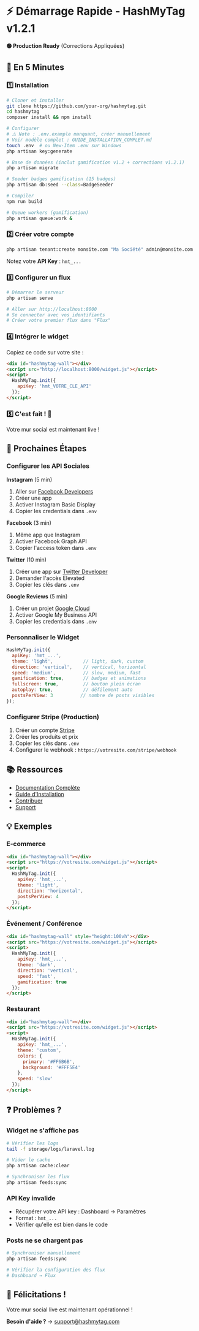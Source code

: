 # ⚡ Démarrage Rapide - HashMyTag v1.2.1

**🟢 Production Ready** (Corrections Appliquées)

## 🎯 En 5 Minutes

### 1️⃣ Installation

```bash
# Cloner et installer
git clone https://github.com/your-org/hashmytag.git
cd hashmytag
composer install && npm install

# Configurer
# ⚠️ Note : .env.example manquant, créer manuellement
# Voir modèle complet : GUIDE_INSTALLATION_COMPLET.md
touch .env  # ou New-Item .env sur Windows
php artisan key:generate

# Base de données (inclut gamification v1.2 + corrections v1.2.1)
php artisan migrate

# Seeder badges gamification (15 badges)
php artisan db:seed --class=BadgeSeeder

# Compiler
npm run build

# Queue workers (gamification)
php artisan queue:work &
```

### 2️⃣ Créer votre compte

```bash
php artisan tenant:create monsite.com "Ma Société" admin@monsite.com
```

Notez votre **API Key** : `hmt_...`

### 3️⃣ Configurer un flux

```bash
# Démarrer le serveur
php artisan serve

# Aller sur http://localhost:8000
# Se connecter avec vos identifiants
# Créer votre premier flux dans "Flux"
```

### 4️⃣ Intégrer le widget

Copiez ce code sur votre site :

```html
<div id="hashmytag-wall"></div>
<script src="http://localhost:8000/widget.js"></script>
<script>
  HashMyTag.init({
    apiKey: 'hmt_VOTRE_CLE_API'
  });
</script>
```

### 5️⃣ C'est fait ! 🎉

Votre mur social est maintenant live !

## 🚀 Prochaines Étapes

### Configurer les API Sociales

**Instagram** (5 min)
1. Aller sur [Facebook Developers](https://developers.facebook.com)
2. Créer une app
3. Activer Instagram Basic Display
4. Copier les credentials dans `.env`

**Facebook** (3 min)
1. Même app que Instagram
2. Activer Facebook Graph API
3. Copier l'access token dans `.env`

**Twitter** (10 min)
1. Créer une app sur [Twitter Developer](https://developer.twitter.com)
2. Demander l'accès Elevated
3. Copier les clés dans `.env`

**Google Reviews** (5 min)
1. Créer un projet [Google Cloud](https://console.cloud.google.com)
2. Activer Google My Business API
3. Copier les credentials dans `.env`

### Personnaliser le Widget

```javascript
HashMyTag.init({
  apiKey: 'hmt_...',
  theme: 'light',           // light, dark, custom
  direction: 'vertical',    // vertical, horizontal
  speed: 'medium',          // slow, medium, fast
  gamification: true,       // badges et animations
  fullscreen: true,         // bouton plein écran
  autoplay: true,           // défilement auto
  postsPerView: 3          // nombre de posts visibles
});
```

### Configurer Stripe (Production)

1. Créer un compte [Stripe](https://stripe.com)
2. Créer les produits et prix
3. Copier les clés dans `.env`
4. Configurer le webhook : `https://votresite.com/stripe/webhook`

## 📚 Ressources

- [Documentation Complète](DOCUMENTATION.md)
- [Guide d'Installation](INSTALLATION.md)
- [Contribuer](CONTRIBUTING.md)
- [Support](mailto:support@hashmytag.com)

## 💡 Exemples

### E-commerce
```html
<div id="hashmytag-wall"></div>
<script src="https://votresite.com/widget.js"></script>
<script>
  HashMyTag.init({
    apiKey: 'hmt_...',
    theme: 'light',
    direction: 'horizontal',
    postsPerView: 4
  });
</script>
```

### Événement / Conférence
```html
<div id="hashmytag-wall" style="height:100vh"></div>
<script src="https://votresite.com/widget.js"></script>
<script>
  HashMyTag.init({
    apiKey: 'hmt_...',
    theme: 'dark',
    direction: 'vertical',
    speed: 'fast',
    gamification: true
  });
</script>
```

### Restaurant
```html
<div id="hashmytag-wall"></div>
<script src="https://votresite.com/widget.js"></script>
<script>
  HashMyTag.init({
    apiKey: 'hmt_...',
    theme: 'custom',
    colors: {
      primary: '#FF6B6B',
      background: '#FFF5E4'
    },
    speed: 'slow'
  });
</script>
```

## ❓ Problèmes ?

### Widget ne s'affiche pas

```bash
# Vérifier les logs
tail -f storage/logs/laravel.log

# Vider le cache
php artisan cache:clear

# Synchroniser les flux
php artisan feeds:sync
```

### API Key invalide

- Récupérer votre API key : Dashboard → Paramètres
- Format : `hmt_...`
- Vérifier qu'elle est bien dans le code

### Posts ne se chargent pas

```bash
# Synchroniser manuellement
php artisan feeds:sync

# Vérifier la configuration des flux
# Dashboard → Flux
```

## 🎉 Félicitations !

Votre mur social live est maintenant opérationnel !

**Besoin d'aide ?** → support@hashmytag.com

